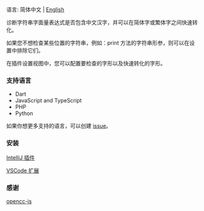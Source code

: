 语言: 简体中文 | [English](./README.md)

诊断字符串字面量表达式是否包含中文汉字，并可以在简体字或繁体字之间快速转化。

如果您不想检查某些位置的字符串，例如：print 方法的字符串形参，则可以在设置中排除它们。

在插件设置视图中，您可以配置要检查的字形以及快速转化的字形。

### 支持语言

- Dart
- JavaScript and TypeScript
- PHP
- Python

如果你想更多支持的语言，可以创建 [issue](https://github.com/amlzq/CsleInspection/issues)。

### 安装

[IntelliJ 插件](https://plugins.jetbrains.com/plugin/26834-chinese-expression-inspection)

[VSCode 扩展](https://marketplace.visualstudio.com/items?itemName=amlzq.csle-diagnostic)

### 感谢

[opencc-js](https://github.com/nk2028/opencc-js)

